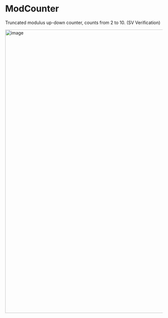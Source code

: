 # ModCounter
Truncated modulus up-down counter, counts from 2 to 10. (SV Verification)

<img width="1919" height="907" alt="image" src="https://github.com/user-attachments/assets/ea705720-0f3e-430f-8ecb-760dc8f91d43" />

